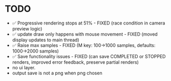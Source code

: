 # TODO

* ✅ Progressive rendering stops at 51% - FIXED (race condition in camera preview logic)
* ✅ update draw only happens with mouse movement - FIXED (moved display updates to main thread)
* ✅ Raise max samples - FIXED (M key: 100→1000 samples, defaults: 1000→2000 samples)
* ✅ Save functionality issues - FIXED (can save COMPLETED or STOPPED renders, improved error feedback, preserve partial renders)
* no ui layer.
* output save is not a png when png chosen
